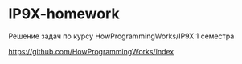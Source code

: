 # IP9X-homework
Решение задач по курсу HowProgrammingWorks/IP9X 1 семестра

https://github.com/HowProgrammingWorks/Index
